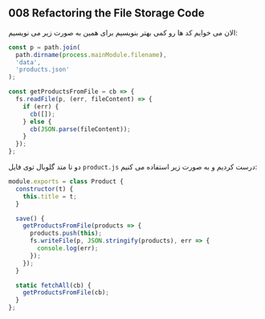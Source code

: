 ## 008 Refactoring the File Storage Code
الان می خوایم کد ها رو کمی بهتر بنویسیم برای همین به صورت زیر می نویسیم:
```js
const p = path.join(
  path.dirname(process.mainModule.filename),
  'data',
  'products.json'
);

const getProductsFromFile = cb => {
  fs.readFile(p, (err, fileContent) => {
    if (err) {
      cb([]);
    } else {
      cb(JSON.parse(fileContent));
    }
  });
};
```
دو تا متد گلوبال توی فایل `product.js` درست کردیم و به صورت زیر استفاده می کنیم:
```js
module.exports = class Product {
  constructor(t) {
    this.title = t;
  }

  save() {
    getProductsFromFile(products => {
      products.push(this);
      fs.writeFile(p, JSON.stringify(products), err => {
        console.log(err);
      });
    });
  }

  static fetchAll(cb) {
    getProductsFromFile(cb);
  }
};
```
